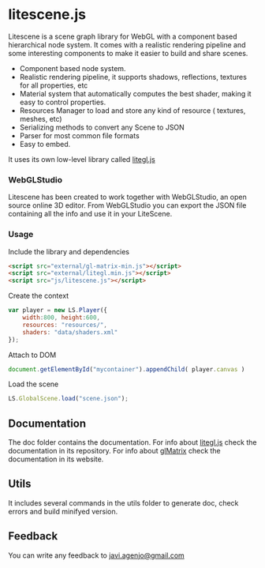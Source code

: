 # litescene.js

Litescene is a scene graph library for WebGL with a component based hierarchical node system.
It comes with a realistic rendering pipeline and some interesting components to make it easier to build and share scenes.

 * Component based node system.
 * Realistic rendering pipeline, it supports shadows, reflections, textures for all properties, etc
 * Material system that automatically computes the best shader, making it easy to control properties.
 * Resources Manager to load and store any kind of resource ( textures, meshes, etc)
 * Serializing methods to convert any Scene to JSON
 * Parser for most common file formats
 * Easy to embed.

 It uses its own low-level library called [litegl.js](https://github.com/jagenjo/litegl.js)

### WebGLStudio ###

Litescene has been created to work together with WebGLStudio, an open source online 3D editor.
From WebGLStudio you can export the JSON file containing all the info and use it in your LiteScene.

### Usage ###

Include the library and dependencies
```html
<script src="external/gl-matrix-min.js"></script>
<script src="external/litegl.min.js"></script>
<script src="js/litescene.js"></script>
```

Create the context
```js
var player = new LS.Player({
	width:800, height:600,
	resources: "resources/",
	shaders: "data/shaders.xml"
});
```

Attach to DOM
```js
document.getElementById("mycontainer").appendChild( player.canvas )
```


Load the scene
```js
LS.GlobalScene.load("scene.json");
```


Documentation
-------------
The doc folder contains the documentation. 
For info about [litegl.js](https://github.com/jagenjo/litegl.js) check the documentation in its repository.
For info about [glMatrix](http://glmatrix.com) check the documentation in its website.

Utils
-----

It includes several commands in the utils folder to generate doc, check errors and build minifyed version.


Feedback
--------

You can write any feedback to javi.agenjo@gmail.com




